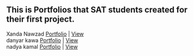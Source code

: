 ## This is Portfolios that SAT students created for their first project.

Xanda Nawzad [Portfolio](https://github.com/XandaNawzad/portfolio-xanda) | [View](https://xandanawzad.netlify.app/) </br>
danyar kawa [Portfolio](https://github.com/danyar-kawa/portfolio) | [View](https://imaginative-puffpuff-05e03e.netlify.app) </br>
nadya kamal [Portfolio]( ) | [View]( ) </br>
